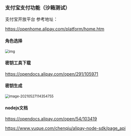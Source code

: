 ### 支付宝支付功能（沙箱测试）

支付宝开放平台 参考地址：

https://openhome.alipay.com/platform/home.htm



#### 角色选择

<img src="https://adminimg.hyfarsight.com/2015402-20201011201144386-609172880.png" alt="img" style="zoom:80%;margin:0" />



#### 密钥工具下载

https://opendocs.alipay.com/open/291/105971



#### 密钥生成

<img src="https://adminimg.hyfarsight.com/image-20210527114354755.png" alt="image-20210527114354755" style="zoom:80%;margin:0" />



#### nodejs文档

https://opendocs.alipay.com/open/54/103419

https://www.yuque.com/chenqiu/alipay-node-sdk/page_api